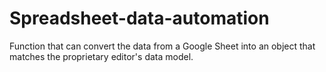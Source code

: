 # Spreadsheet-data-automation
Function that can convert the data from a Google Sheet into an object that matches the proprietary editor's data model.
